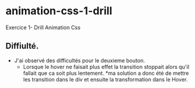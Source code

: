 # animation-css-1-drill
Exercice 1- Drill Animation Css
## Diffiulté.
- J'ai observé des difficultés pour le deuxieme bouton.
    * Lorsque le hover ne faisait plus effet la transition stoppait alors qu'il fallait que ca soit plus lentement.
    *ma solution a donc été de mettre les transition dans le div et ensuite la transformation dans le Hover.
